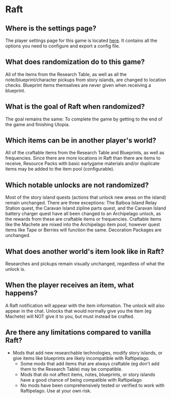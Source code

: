 # Raft

## Where is the settings page?
The player settings page for this game is located <a href="../player-settings">here</a>. It contains all the options
you need to configure and export a config file.

## What does randomization do to this game?
All of the items from the Research Table, as well as all the note/blueprint/character pickups from story islands, are changed to location checks. Blueprint items themselves are never given when receiving a blueprint.

## What is the goal of Raft when randomized?
The goal remains the same: To complete the game by getting to the end of the game and finishing Utopia.

## Which items can be in another player's world?
All of the craftable items from the Research Table and Blueprints, as well as frequencies. Since there are more locations in Raft than there are items to receive, Resource Packs with basic earlygame materials and/or duplicate items may be added to the item pool (configurable).

## Which notable unlocks are not randomized?
Most of the story island quests (actions that unlock new areas on the island) remain unchanged. There are three exceptions: The Balboa Island Relay Station quest, the Caravan Island zipline parts quest, and the Caravan Island battery charger quest have all been changed to an Archipelago unlock, as the rewards from these are craftable items or frequencies.
Craftable items like the Machete are mixed into the Archipelago item pool, however quest items like Tape or Berries will function the same.
Decoration Packages are unchanged.

## What does another world's item look like in Raft?
Researches and pickups remain visually unchanged, regardless of what the unlock is.

## When the player receives an item, what happens?
A Raft notification will appear with the item information. The unlock will also appear in the chat. Unlocks that would normally give you the item (eg Machete) will NOT give it to you, but must instead be crafted.

## Are there any limitations compared to vanilla Raft?
- Mods that add new researchable technologies, modify story islands, or give items like blueprints are likely incompatible with Raftipelago.
    - Some mods that add items that are always craftable (eg don't add them to the Research Table) may be compatible.
    - Mods that do not affect items, notes, blueprints, or story islands have a good chance of being compatible with Raftipelago
    - No mods have been comprehensively tested or verified to work with Raftipelago. Use at your own risk.